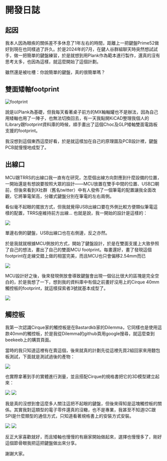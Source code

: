 # 開發日誌

## 起因

我本人因為眼疾的關係差不多休息了1年左右的時間，距離上一把鍵盤Prime52做好到現在也同樣過了許久。於是2024年的7月，在鍵人谷群組聊天時突然想試試手，做一把簡單的鍵盤練習，於是就想到用Plank作為範本進行製作，還真的沒有思考太多，也因為這樣，就這麼開始了這個計劃。

雖然還是被吐槽：你說簡單的鍵盤，真的很簡單嗎？

## 雙面矮軸footprint

![footprint](pic/log/ft.png)

說是以Plank為基礎，但我每天看著桌子前方的MX軸軸罐也不是辦法，因為自己用矮軸也用了一陣子，也無法切換回去，有一天我點開KiCAD整理我個人的lLibrary跟footprint資料庫的時候，順手畫出了這個Choc及GLP矮軸雙面電路板支援的footprint。

我沒想到這個東西這麼好看，於是就這樣加在自己的原理圖及PCB設計裡，鍵盤PCB就慢慢地成型了。

## 出線口

MCU跟TRRS的出線口我一直有在研究，怎麼個出線方向對應到什麼設備的位置，一開始還是有想說要按照大眾的設計——MCU放置在雙手中間的位置、USB口朝前，但後來看到X社群（舊名twitter）中有人發佈了一個筆電的配置讓我全面改觀，它將筆電架高，分離式鍵盤分別在筆電的左右兩側。

看似毫不起眼的擺放方式，但我就覺得USB出線口要在外側比較方便類似筆電這樣的配置，TRRS座維持前方出線... 也就是說，我一開始的設計是這樣的：

![](pic/log/p2.png)

單邊右側的鍵盤，USB出線口也在右側邊，反之亦然。

於是我就就根據MCU側放的方式，開始了鍵盤設計，於是在雙面支援上大致參照了自己的想法，畫出了自己的雙面MCU footprint。每畫還好，畫了發現這個footprint在走線交錯上做的相當完美，而且MCU也只會偏移2.54mm而已

![](pic/log/ft2.png)

MCU設計好之後，後來發現側放會導致鍵盤會出現一個佔比很大的區塊是完全空白的，於是我想了一下，想到我的資料庫中有個之前畫好沒用上的Cirque 40mm觸控板的footprint，就這樣探索者3號就基本成型了。

![](pic/log/p1.png)

## 觸控板

我第一次認識Cirque家的觸控板是在Bastardkb家的Dilemma，它同樣也是使用這款40mm的觸控板，於是我從Dilemma的github頁用google搜尋，就這麼查到beekeeb上的購買頁面。

當時的我只知道這裡有在賣這個，後來就真的計劃先從這裡先買2組回家來用麵包板測試，下面就是測試過後的產物：

![](pic/log/l1.jpg)

也實際拿著到手的實體進行測量，並且搭配Cirque的規格書把它的3D模型建立起來：

![](pic/log/l2.jpg)
![](pic/log/l3.jpg)

我是真的沒想到會這麼多人關注這把不起眼的鍵盤，但後來得知是這塊觸控板的關係。其實我對這類型的電子零件還真的沒轍，也不是專業，我甚至不知道I2C跟SPI是什麼類型的通信方式，只知道看著規格書上的安裝方式安裝。

![](pic/log/s.png)
![](pic/log/l4.jpg)

反正大家喜歡就好，而且矮軸也慢慢的有廠家開始做起來，選擇也慢慢多了，剛好這個節骨眼我把這把鍵盤做出來分享。

謝謝大家。






















